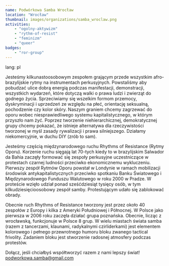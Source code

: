```yaml
---
name: Podwórkowa Samba Wrocław 
location: "Wrocław"
thumbnail: images/organizations/samba_wroclaw.png
activities:
    - "ogolny-aktywizm"
    - "rythm-of-resist"
    - "feminizm"
    - "queer"
badges:
    - "ror-group"
---         
```

lang: pl

Jesteśmy kilkunastoosobowym zespołem grającym przede wszystkim afro-brazylijskie rytmy na instrumentach perkusyjnych. Powstaliśmy aby pobudzać ulice dobrą energią podczas manifestacji, demonstracji, wszystkich wydarzeń, które dotyczą walki o prawa ludzi i zwierząt do godnego życia. Sprzeciwiamy się wszelkim formom przemocy, dyskryminacji i uprzedzeń ze względu na płeć, orientację seksualną, pochodzenie czy kolor skóry. Naszym graniem chcemy zagrzewać do oporu wobec niesprawiedliwego systemu kapitalistycznego, w którym przyszło nam żyć. Poprzez tworzenie niehierarchicznej, demokratycznej grupy chcemy pokazać, że istnieje alternatywa dla rzeczywistości tworzonej w myśl zasady rywalizacji i prawa silniejszego. Działamy niekomercyjnie, w duchu DIY (zrób to sam).

Jesteśmy częścią międzynarodowego ruchu Rhythms of Resistance (Rytmy Oporu). Korzenie ruchu sięgają lat 70-tych kiedy to w brazylijskim Salwador da Bahia zaczęły formować się zespoły perkusyjne uczestniczące w protestach czarnej ludności przeciwko ekonomicznemu wykluczeniu.
Pierwszy zespół Rytmów Oporu powstał w Londynie w ramach mobilizacji środowisk antykapitalistycznych przeciwko spotkaniu Banku Światowego i Międzynarodowego Funduszu Walutowego w roku 2000 w Pradze. W proteście wzięło udział ponad sześćdziesiąt tysięcy osób, w tym kilkudziesięcioosobowy zespół samby. Protestującym udało się zablokować obrady.

Obecnie ruch Rhythms of Resistance tworzony jest przez około 40 zespołów z Europy i kilka z Ameryki Południowej i Północnej. W Polsce jako pierwsza w 2006 roku zaczęła działać grupa poznańska. Obecnie, licząc z wrocławską, funkcjonuje w Polsce 8 grup.
W wielu miastach świata samba (razem z tancerzami, klaunami, radykalnymi czirliderkami) jest elementem kolorowego i pełnego przewrotnego humoru bloku zwanego tactical frivolity. Zadaniem bloku jest stworzenie radosnej atmosfery podczas protestów.

Dołącz, jeśli chciałbyś współtworzyć razem z nami lepszy świat!
podworkowa.samba@gmail.com